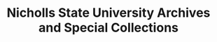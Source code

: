 ---
layout: repo
title: "Nicholls State University Archives and Special Collections"
id: 25586
permalink: repos/25586/
---